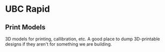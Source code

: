 UBC Rapid
=========

Print Models
------------

3D models for printing, callibration, etc.  A good place to dump 3D-printable designs if they aren't for something we are building.
